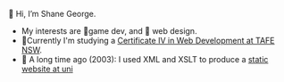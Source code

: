 👋 Hi, I’m Shane George.
- My interests are 👾game dev, and 💾 web design.
- 🏫Currently I'm studying a [Certificate IV in Web Development at TAFE NSW](https://www.tafensw.edu.au/course-areas/information-and-communication-technology/courses/certificate-iv-in-information-technology-web-development--ICT40120-08).
- 🦕 A long time ago (2003): I used XML and XSLT to produce a [static website at uni](https://web.archive.org/web/20030714023733/http://yallara.cs.rmit.edu.au/~shgeorge/about/index.html)
